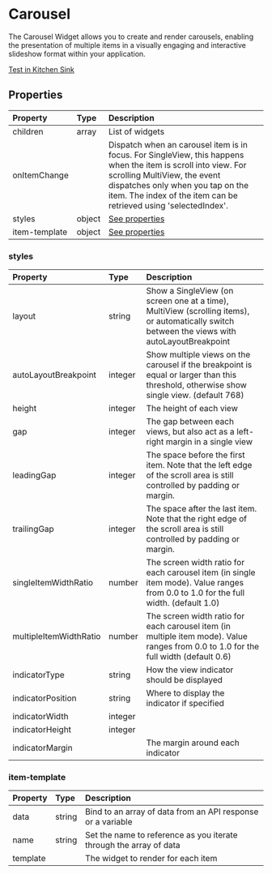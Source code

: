 # Carousel

The Carousel Widget allows you to create and render carousels, enabling the presentation of multiple items in a visually engaging and interactive slideshow format within your application.

[Test in Kitchen Sink](https://studio.ensembleui.com/app/e24402cb-75e2-404c-866c-29e6c3dd7992/screen/2e1d88b1-f281-4c2c-9bb1-bd18016d2b8c)

## Properties

| Property      | Type   | Description                                                                                                                                                                                                                                            |
| :------------ | :----- | :----------------------------------------------------------------------------------------------------------------------------------------------------------------------------------------------------------------------------------------------------- |
| children      | array  | List of widgets                                                                                                                                                                                                                                        |
| onItemChange  |        | Dispatch when an carousel item is in focus. For SingleView, this happens when the item is scroll into view. For scrolling MultiView, the event dispatches only when you tap on the item. The index of the item can be retrieved using 'selectedIndex'. |
| styles        | object | [See properties](#styles)                                                                                                                                                                                                                              |
| item-template | object | [See properties](#item-template)                                                                                                                                                                                                                       |

### styles

| Property               | Type    | Description                                                                                                                                   |
| :--------------------- | :------ | :-------------------------------------------------------------------------------------------------------------------------------------------- |
| layout                 | string  | Show a SingleView (on screen one at a time), MultiView (scrolling items), or automatically switch between the views with autoLayoutBreakpoint |
| autoLayoutBreakpoint   | integer | Show multiple views on the carousel if the breakpoint is equal or larger than this threshold, otherwise show single view. (default 768)       |
| height                 | integer | The height of each view                                                                                                                       |
| gap                    | integer | The gap between each views, but also act as a left-right margin in a single view                                                              |
| leadingGap             | integer | The space before the first item. Note that the left edge of the scroll area is still controlled by padding or margin.                         |
| trailingGap            | integer | The space after the last item. Note that the right edge of the scroll area is still controlled by padding or margin.                          |
| singleItemWidthRatio   | number  | The screen width ratio for each carousel item (in single item mode). Value ranges from 0.0 to 1.0 for the full width. (default 1.0)           |
| multipleItemWidthRatio | number  | The screen width ratio for each carousel item (in multiple item mode). Value ranges from 0.0 to 1.0 for the full width (default 0.6)          |
| indicatorType          | string  | How the view indicator should be displayed                                                                                                    |
| indicatorPosition      | string  | Where to display the indicator if specified                                                                                                   |
| indicatorWidth         | integer |                                                                                                                                               |
| indicatorHeight        | integer |                                                                                                                                               |
| indicatorMargin        |         | The margin around each indicator                                                                                                              |

### item-template

| Property | Type   | Description                                                        |
| :------- | :----- | :----------------------------------------------------------------- |
| data     | string | Bind to an array of data from an API response or a variable        |
| name     | string | Set the name to reference as you iterate through the array of data |
| template |        | The widget to render for each item                                 |
